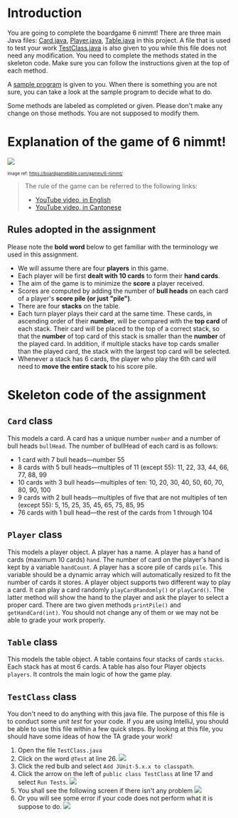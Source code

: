 

# Introduction

You are going to complete the boardgame 6 nimmt! There are three main Java files: [Card.java](Card.java), [Player.java](Player.java), [Table.java](Table.java) in this project. A file that is used to test your work [TestClass.java](TestClass.java) is also given to you while this file does not need any modification. You need to complete the methods stated in the skeleton code. Make sure you can follow the instructions given at the top of each method.

A [sample program](demo.jar) is given to you. When there is something you are not sure, you can take a look at the sample program to decide what to do.

Some methods are labeled as completed or given. Please don't make any change on those methods. You are not supposed to modify them.

# Explanation of the game of 6 nimmt!

![](6nimmt.jpg)

<sub><sup>image ref: https://boardgamebible.com/games/6-nimmt/</sup></sub>

> The rule of the game can be referred to the following links:
> * [YouTube video, in English](https://www.youtube.com/watch?v=ooNfiy6Nfpg)
> * [YouTube video, in Cantonese](https://www.youtube.com/watch?v=oQaYLUYuhwk)


## Rules adopted in the assignment

Please note the **bold word** below to get familiar with the terminology we used in this assignment.

* We will assume there are four **players** in this game.
* Each player will be first **dealt with 10 cards** to form their **hand cards**.
* The aim of the game is to minimize the **score** a player received.
* Scores are computed by adding the number of **bull heads** on each card of a player's **score pile (or just "pile")**.
* There are four **stacks** on the table. 
* Each turn player plays their card at the same time. These cards, in ascending order of their **number**, will be compared with the **top card** of each stack. Their card will be placed to the top of a correct stack, so that the **number** of top card of this stack is smaller than the **number** of the played card. In addition, if multiple stacks have top cards smaller than the played card, the stack with the largest top card will be selected.
* Whenever a stack has 6 cards, the player who play the 6th card will need to **move the entire stack** to his score pile.



# Skeleton code of the assignment

## `Card` class

This models a card. A card has a unique number `number` and a number of bull heads `bullHead`. The number of bullHead of each card is as follows:
* 1 card with 7 bull heads—number 55
* 8 cards with 5 bull heads—multiples of 11 (except 55): 11, 22, 33, 44, 66, 77, 88, 99
* 10 cards with 3 bull heads—multiples of ten: 10, 20, 30, 40, 50, 60, 70, 80, 90, 100
* 9 cards with 2 bull heads—multiples of five that are not multiples of ten (except 55): 5, 15, 25, 35, 45, 65, 75, 85, 95
* 76 cards with 1 bull head—the rest of the cards from 1 through 104

## `Player` class

This models a player object. A player has a name. A player has a hand of cards (maximum 10 cards) `hand`. The number of card on the player's hand is kept by a variable `handCount`. A player has a score pile of cards `pile`. This variable should be a dynamic array which will automatically resized to fit the number of cards it stores. A player object supports two different way to play a card. It can play a card randomly `playCardRandomly()` or `playCard()`. The latter method will show the hand to the player and ask the player to select a proper card. There are two given methods `printPile()` and `getHandCard(int)`. You should not change any of them or we may not be able to grade your work properly.

## `Table` class

This models the table object. A table contains four stacks of cards `stacks`. Each stack has at most 6 cards. A table has also four Player objects `players`. It controls the main logic of how the game play.


## `TestClass` class

You don't need to do anything with this java file. The purpose of this file is to conduct some *unit test* for your code. If you are using IntelliJ, you should be able to use this file within a few quick steps. By looking at this file, you should have some ideas of how the TA grade your work!

1. Open the file `TestClass.java`
2. Click on the word `@Test` at line 26.
 ![](add-JUnit.png)  
4. Click the red bulb and select `Add JUnit-5.x.x to classpath`.
5. Click the arrow on the left of `public class TestClass` at line 17 and select `Run Tests`.
![](runTest.png)  
6. You shall see the following screen if there isn't any problem
![](ok.png)  
7. Or you will see some error if your code does not perform what it is suppose to do.
![](notok.png)  

